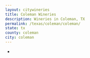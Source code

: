 ```yaml
---
layout: citywineries
title: Coleman Wineries
description: Wineries in Coleman, TX
permalink: /texas/coleman/coleman/
state: tx
county: coleman
city: coleman
---
```

-
